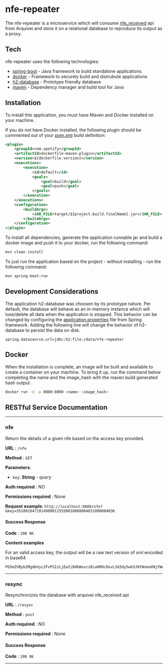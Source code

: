 # nfe-repeater

The nfe-repeater is a microservice which will consume [nfe_received](https://docs.arquivei.com.br/?urls.primaryName=Arquivei%20API#/nfe/get_v1_nfe_received) api from Arquivei and store it on a relational database to reproduce its output as a proxy.

## Tech

nfe-repeater uses the following technologies:
* [spring-boot](https://spring.io/projects/spring-boot) - Java framework to build standalone applications
* [docker](https://www.docker.com/) - Framework to securely build and distrubute applications
* [h2-database](https://www.h2database.com/html/main.html) - Prototype friendly database
* [maven](https://maven.apache.org/) - Dependency manager and build tool for Java

## Installation

To install this application, you must have Maven and Docker installed on your machine. 

If you do not have Docker installed, the following plugin should be commented out of your [pom.xml](https://github.com/jobtravaini/nfe-repeater/blob/master/pom.xml) build definition:

```xml
<plugin>
    <groupId>com.spotify</groupId>
    <artifactId>dockerfile-maven-plugin</artifactId>
    <version>${dockerfile.version}</version>
    <executions>
        <execution>
            <id>default</id>
            <goals>
                <goal>build</goal>
                <goal>push</goal>
            </goals>
        </execution>
    </executions>
    <configuration>
        <buildArgs>
            <JAR_FILE>target/${project.build.finalName}.jar</JAR_FILE>
        </buildArgs>
    </configuration>
</plugin>
```

To install all dependencies, generate the application runnable jar and build a docker image and push it to your docker, run the following command:

```sh
mvn clean install
```

To just run the application based on the project - without installing - run the following command:

```sh
mvn spring-boot:run
```

## Development Considerations

The application h2-database was choosen by its prototype nature. Per default, the database will behave as an in-memory instance which will lose/delete all data when the application is stopped. This behavior can be changed by configuring the [application.properties](https://github.com/jobtravaini/nfe-repeater/blob/master/src/main/resources/application.properties) file from Spring framework. Adding the following line will change the behavior of h2-database to persist the data on disk.

```properties
spring.datasource.url=jdbc:h2:file:/data/nfe-repeater
```

## Docker

When the installation is complete, an image will be built and available to create a container on your machine. To bring it up, run the command below completing the name and the image_hash with the maven build generated hash output.

```sh
docker run -d -p 8080:8080 <name> <image_hash>
```

## RESTful Service Documentation

___

### nfe

Return the details of a given nfe based on the access key provided.

**URL** : `/nfe`

**Method** : `GET`

**Parameters**:
* `key`: **String** - _query_

**Auth required** : NO

**Permissions required** : None

**Request example**: `http://localhost:8080/nfe?&key=35180104710149000115550010000084031000084036`

#### Success Response

**Code** : `200 OK`

**Content examples**

For an valid access key, the output will be a raw text version of xml encoded in base64

```text
PG5mZVByb2MgdmVyc2FvPSIzLjEwIiB4bWxucz0iaHR0cDovL3d3dy5wb3J0YWxmaXNjYWwuaW5mLmJyL25mZSI+PE5GZSB4bWxucz0iaHR0cDovL3d3dy5wb3J0YWxmaXNjYWwuaW5mLmJyL25mZSI+PGluZk5GZSB2ZXJzYW89IjMuMTAiIElkPSJORmUzNTE4MDEwNDcxMDE0OTAwMDExNTU1MDAxMDAwMDA4NDAzMTAwMDA4NDAzNiI+PGlkZT48Y1VGPjM1PC9jVUY+PGNORj4wMDAwODQwMzwvY05GPjxuYXRPcD5WRU5EQSBBIENPTlNVTUlET1I8L25hdE9wPjxpbmRQYWc+MDwvaW5kUGFnPjxtb2Q+NTU8L21vZD48c2VyaWU+MTwvc2VyaWU+PG5ORj44NDAzPC9uTkY+PGRoRW1pPjIwMTgtMDEtMzBUMDA6MDA6MDAtMDI6MDA8L2RoRW1pPjxkaFNhaUVudD4y...
```

___

### resync

Resynchronizes the database with arquivei nfe_received api

**URL** : `/resync`

**Method** : `post`

**Auth required** : NO

**Permissions required** : None

#### Success Response

**Code** : `200 OK`

___
